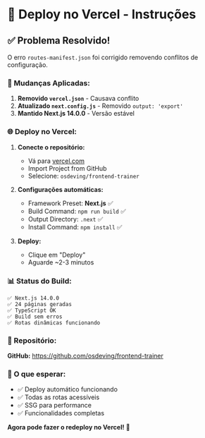 # 🚀 Deploy no Vercel - Instruções

## ✅ Problema Resolvido!

O erro `routes-manifest.json` foi corrigido removendo conflitos de configuração.

### 🔧 Mudanças Aplicadas:

1. **Removido `vercel.json`** - Causava conflito
2. **Atualizado `next.config.js`** - Removido `output: 'export'`
3. **Mantido Next.js 14.0.0** - Versão estável

### 🌐 Deploy no Vercel:

1. **Conecte o repositório:**

    - Vá para [vercel.com](https://vercel.com)
    - Import Project from GitHub
    - Selecione: `osdeving/frontend-trainer`

2. **Configurações automáticas:**

    - Framework Preset: **Next.js** ✅
    - Build Command: `npm run build` ✅
    - Output Directory: `.next` ✅
    - Install Command: `npm install` ✅

3. **Deploy:**
    - Clique em "Deploy"
    - Aguarde ~2-3 minutos

### 📊 Status do Build:

```
✅ Next.js 14.0.0
✅ 24 páginas geradas
✅ TypeScript OK
✅ Build sem erros
✅ Rotas dinâmicas funcionando
```

### 🔗 Repositório:

**GitHub:** https://github.com/osdeving/frontend-trainer

### 🎯 O que esperar:

-   ✅ Deploy automático funcionando
-   ✅ Todas as rotas acessíveis
-   ✅ SSG para performance
-   ✅ Funcionalidades completas

**Agora pode fazer o redeploy no Vercel!** 🎉

